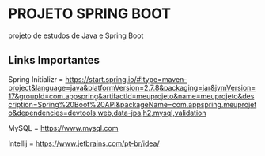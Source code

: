 # PROJETO SPRING BOOT

projeto de estudos de Java e Spring Boot

## Links Importantes

Spring Initializr = https://start.spring.io/#!type=maven-project&language=java&platformVersion=2.7.8&packaging=jar&jvmVersion=17&groupId=com.appspring&artifactId=meuprojeto&name=meuprojeto&description=Spring%20Boot%20API&packageName=com.appspring.meuprojeto&dependencies=devtools,web,data-jpa,h2,mysql,validation

MySQL = https://www.mysql.com

Intellij = https://www.jetbrains.com/pt-br/idea/

